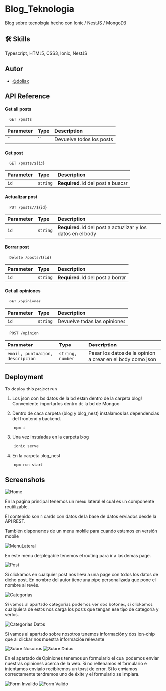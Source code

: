 
# Blog_Teknologia

Blog sobre tecnología hecho con Ionic / NestJS / MongoDB

## 🛠 Skills
Typescript, HTML5, CSS3, Ionic, NestJS


## Autor

- [@doliax](https://www.github.com/doliax)


## API Reference

#### Get all posts

```http
  GET /posts
```

| Parameter | Type     | Description                |
| :-------- | :------- | :------------------------- |
| `` | `` | Devuelve todos los posts |

#### Get post

```http
  GET /posts/${id}
```

| Parameter | Type     | Description                       |
| :-------- | :------- | :-------------------------------- |
| `id`      | `string` | **Required**. Id del post a buscar |

#### Actualizar post

```http
  PUT /posts//${id}
```

| Parameter | Type     | Description                       |        
| :-------- | :------- | :-------------------------------- |
| `id`      | `string` | **Required**. Id del post a actualizar y los datos en el body |

#### Borrar post

```http
  Delete /posts/${id}
```

| Parameter | Type     | Description                       |        
| :-------- | :------- | :-------------------------------- |
| `id`      | `string` | **Required**. Id del post a borrar |


#### Get all opiniones

```http
  GET /opiniones
```

| Parameter | Type     | Description                |
| :-------- | :------- | :------------------------- |
| `id` | `string` | Devuelve todas las opiniones |

```http
  POST /opinion
```

| Parameter | Type     | Description                |
| :-------- | :------- | :------------------------- |
| `email, puntuacion, descripcion` | `string, number` | Pasar los datos de la opinion a crear en el body como json |



## Deployment

To deploy this project run 

1. Los json con los datos de la bd estan dentro de la carpeta blog! Conveniente importarlos dentro de la bd de Mongoo

2. Dentro de cada carpeta (blog y blog_nest) instalamos las dependencias del frontend y backend.
```bash
    npm i
```
3. Una vez instaladas en la carpeta blog
```bash
    ionic serve
```
4. En la carpeta blog_nest
```bash
    npm run start
```
## Screenshots

![Home](/imagenes_docu/fotos_blog/01_home.png)


En la pagina principal tenemos un menu lateral el cual es un componente reutilizable.

El contenido son n cards con datos de la base de datos enviados desde la API REST.

También disponemos de un menu mobile para cuando estemos en versión mobile

![MenuLateral](/imagenes_docu/fotos_blog/02_home_menu.png)

En este menu desplegable tenemos el routing para ir a las demas page.

![Post](/imagenes_docu/fotos_blog/03_post.png)

Si clickamos en cualquier post nos lleva a una page con todos los datos de dicho post. En nombre del autor tiene una pipe personalizada que pone el nombre al revés.

![Categorias](/imagenes_docu/fotos_blog/04_categorias_nada.png)

Si vamos al apartado categorías podemos ver dos botones, si clickamos cualquiera de estos nos carga los posts que tengan
ese tipo de categoría y verlos.

![Categorias Datos](/imagenes_docu/fotos_blog/05_categorias_datos.png)

Si vamos al apartado sobre nosotros tenemos información y dos ion-chip que al clickar nos muestra información relevante

![Sobre Nosotros](/imagenes_docu/fotos_blog/06_sobre_nosotros_nada.png)
![Sobre Datos](/imagenes_docu/fotos_blog/07_sobre_nosotros_datos.png)

En el apartado de Opiniones tenemos un formulario el cual podemos enviar nuestras opiniones acerca de la web.
Si no rellenamos el formulario e intentamos enviarlo recibiremos un toast de error. Si lo enviamos correctamente tendremos uno de éxito y el formulario se limpiara.

![Form Invalido](/imagenes_docu/fotos_blog/08_opiniones_invalid.png)
![Form Valido](/imagenes_docu/fotos_blog/09_opiniones_valida.png)
